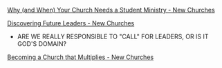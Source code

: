 
[Why (and When) Your Church Needs a Student Ministry - New Churches](https://www.newchurches.com/resource/why-and-when-your-church-needs-a-student-ministry/)

[Discovering Future Leaders - New Churches](https://www.newchurches.com/resource/discovering-future-leaders/)
- ARE WE REALLY RESPONSIBLE TO "CALL" FOR LEADERS, OR IS IT GOD'S DOMAIN?

[Becoming a Church that Multiplies - New Churches](https://www.newchurches.com/podcasts/new-churches-podcast/becoming-a-church-that-multiplies/)

